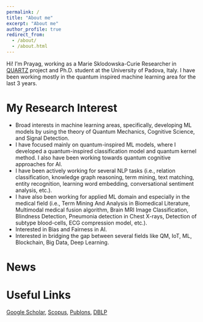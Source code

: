 ```yaml
---
permalink: /
title: "About me"
excerpt: "About me"
author_profile: true
redirect_from: 
  - /about/
  - /about.html
---
```


Hi! I’m Prayag, working as a Marie Sklodowska-Curie Researcher in [QUARTZ](http://www.quartz-itn.eu/about) project and Ph.D. student at the University of Padova, Italy. I have been working mostly in the quantum inspired machine learning area for the last 3 years. 

My Research Interest
======
* Broad interests in machine learning areas, specifically, developing ML models by using the theory of Quantum Mechanics, Cognitive Science, and Signal Detection.
* I have focused mainly on quantum-inspired ML models, where I developed a quantum-inspired classification model and quantum kernel method. I also have been working towards quantum cognitive approaches for AI.
* I have been actively working for several NLP tasks (i.e., relation classification, knowledge graph reasoning, term mining, text matching, entity recognition, learning word embedding, conversational sentiment analysis, etc.).
* I have also been working for applied ML domain and especially in the medical field (i.e., Term Mining And Analysis in Biomedical Literature, Multimodal medical fusion algorithm, Brain MRI Image Classification, Blindness Detection, Pneumonia detection in Chest X-rays, Detection of subtype blood-cells, ECG compression model, etc.).
* Interested in Bias and Fairness in AI. 
* Interested in bridging the gap between several fields like QM, IoT, ML, Blockchain, Big Data, Deep Learning.



News
======



Useful Links
======

[Google Scholar](https://scholar.google.it/citations?hl=en&user=sDnmJ_YAAAAJ&view_op=list_works&sortby=pubdate), [Scopus](https://www.scopus.com/authid/detail.uri?authorId=57193601962), [Publons](https://publons.com/researcher/2062944/prayag-tiwari/), [DBLP](https://dblp.org/pid/198/3643.html)

